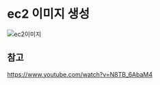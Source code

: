 # ec2 이미지 생성

![ec2이미지](./../../images/AWS/ec2이미지버튼.png)

## 참고

https://www.youtube.com/watch?v=N8TB_6AbaM4